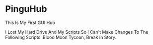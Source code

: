 # PinguHub
This Is My First GUI Hub

I Lost My Hard Drive And My Scripts So I Can't Make Changes To The Following Scripts: 
Blood Moon Tycoon, Break In Story.
